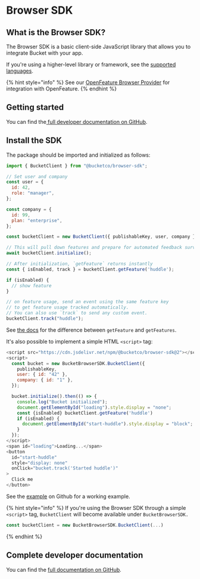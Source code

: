 # Browser SDK

## What is the Browser SDK? <a href="#what-is-the-browser-sdk" id="what-is-the-browser-sdk"></a>

The Browser SDK is a basic client-side JavaScript library that allows you to integrate Bucket with your app.

If you're using a higher-level library or framework, see the [supported languages](overview.md).&#x20;

{% hint style="info" %}
See our [OpenFeature Browser Provider](openfeature.md#getting-started) for integration with OpenFeature.
{% endhint %}

## Getting started <a href="#getting-started" id="getting-started"></a>

You can find the[ full developer documentation on GitHub](https://github.com/bucketco/bucket-javascript-sdk/tree/main/packages/browser-sdk).&#x20;

## Install the SDK <a href="#install-the-sdk" id="install-the-sdk"></a>

The package should be imported and initialized as follows:

```javascript
import { BucketClient } from "@bucketco/browser-sdk";

// Set user and company
const user = {
  id: 42,
  role: "manager",
};

const company = {
  id: 99,
  plan: "enterprise",
};

const bucketClient = new BucketClient({ publishableKey, user, company });

// This will pull down features and prepare for automated feedback surveys
await bucketClient.initialize();

// After initialization, `getFeature` returns instantly
const { isEnabled, track } = bucketClient.getFeature('huddle');

if (isEnabled) {
  // show feature
}

// on feature usage, send an event using the same feature key
// to get feature usage tracked automatically.
// You can also use `track` to send any custom event.
bucketClient.track("huddle");
```

See [the docs](https://github.com/bucketco/bucket-javascript-sdk/tree/main/packages/browser-sdk#bucket-browser-sdk) for the difference between `getFeature` and `getFeatures`.

It's also possible to implement a simple HTML `<script>` tag:

```javascript
<script src="https://cdn.jsdelivr.net/npm/@bucketco/browser-sdk@2"></script>
<script>
  const bucket = new BucketBrowserSDK.BucketClient({
    publishableKey,
    user: { id: "42" },
    company: { id: "1" },
  });

  bucket.initialize().then(() => {
    console.log("Bucket initialized");
    document.getElementById("loading").style.display = "none";
    const {isEnabled} bucketClient.getFeature('huddle')
    if (isEnabled) {
      document.getElementById("start-huddle").style.display = "block";
    }
  });
</script>
<span id="loading">Loading...</span>
<button
  id="start-huddle"
  style="display: none"
  onClick="bucket.track('Started huddle')"
>
  Click me
</button>
```

See the [example](https://github.com/bucketco/bucket-javascript-sdk/blob/main/packages/browser-sdk/example/browser.html) on Github for a working example.

{% hint style="info" %}
If you're using the Browser SDK through a simple `<script>` tag, `BucketClient` will become available under `BucketBrowserSDK.`

```javascript
const bucketClient = new BucketBrowserSDK.BucketClient(...)
```
{% endhint %}

## Complete developer documentation <a href="#complete-developer-documentation" id="complete-developer-documentation"></a>

You can find the [full documentation on GitHub](https://github.com/bucketco/bucket-javascript-sdk/tree/main/packages/browser-sdk#bucket-browser-sdk).
